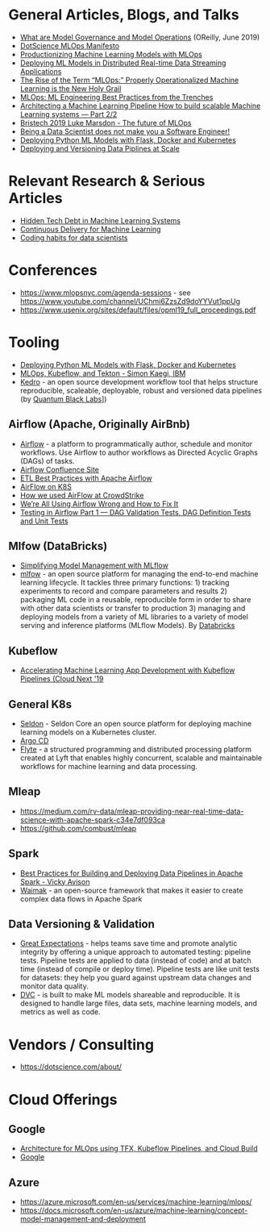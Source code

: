 # General Articles, Blogs, and Talks
- [What are Model Governance and Model Operations](https://www.oreilly.com/radar/what-are-model-governance-and-model-operations/) (OReilly, June 2019)
- [DotScience MLOps Manifesto](https://dotscience.com/manifesto/)
- [Productionizing Machine Learning Models with MLOps](https://www.xenonstack.com/blog/mlops/)
- [Deploying ML Models in Distributed Real-time Data Streaming Applications](https://www.kharekartik.dev/2020/01/12/streaming-machine-learning/)
- [The Rise of the Term “MLOps:” Properly Operationalized Machine Learning is the New Holy Grail](https://towardsdatascience.com/the-rise-of-the-term-mlops-3b14d5bd1bdb)
- [MLOps: ML Engineering Best Practices from the Trenches](https://cdn2.hubspot.net/hubfs/4584542/Conference%20Slides/2019_ODSCwest_MLOps.pdf)
- [Architecting a Machine Learning Pipeline How to build scalable Machine Learning systems — Part 2/2](https://towardsdatascience.com/architecting-a-machine-learning-pipeline-a847f094d1c7)
- [Bristech 2019 Luke Marsdon - The future of MLOps](https://www.youtube.com/watch?v=UW2SzLwA4Xc)
- [Being a Data Scientist does not make you a Software Engineer!](https://towardsdatascience.com/being-a-data-scientist-does-not-make-you-a-software-engineer-c64081526372)
- [Deploying Python ML Models with Flask, Docker and Kubernetes](https://alexioannides.com/2019/01/10/deploying-python-ml-models-with-flask-docker-and-kubernetes/)
- [Deploying and Versioning Data Piplines at Scale](https://medium.com/@QuantumBlack/deploying-and-versioning-data-pipelines-at-scale-942b1d81b5f5)

# Relevant Research & Serious Articles
- [Hidden Tech Debt in Machine Learning Systems](https://papers.nips.cc/paper/5656-hidden-technical-debt-in-machine-learning-systems.pdf)
- [Continuous Delivery for Machine Learning](https://martinfowler.com/articles/cd4ml.html)
- [Coding habits for data scientists](https://www.thoughtworks.com/insights/blog/coding-habits-data-scientists)

# Conferences
- https://www.mlopsnyc.com/agenda-sessions - see https://www.youtube.com/channel/UChmi6ZzsZd9doYYVut1ppUg
- https://www.usenix.org/sites/default/files/opml19_full_proceedings.pdf

# Tooling
- [Deploying Python ML Models with Flask, Docker and Kubernetes](https://alexioannides.com/2019/01/10/deploying-python-ml-models-with-flask-docker-and-kubernetes/)
- [MLOps, Kubeflow, and Tekton - Simon Kaegi, IBM](https://www.youtube.com/watch?v=npQkdeU2cEM)
- [Kedro](https://github.com/quantumblacklabs/kedro) - an open source development workflow tool that helps structure reproducible, scaleable, deployable, robust and versioned data pipelines (by [Quantum Black Labs](https://www.quantumblack.com/labs/)])

## Airflow (Apache, Originally AirBnb)
- [Airflow](https://airflow.apache.org/) - a platform to programmatically author, schedule and monitor workflows. Use Airflow to author workflows as Directed Acyclic Graphs (DAGs) of tasks. 
- [Airflow Confluence Site](https://cwiki.apache.org/confluence/display/AIRFLOW/)
- [ETL Best Practices with Apache Airflow](https://gtoonstra.github.io/etl-with-airflow/index.html)
- [AirFlow on K8S](https://kubernetes.io/blog/2018/06/28/airflow-on-kubernetes-part-1-a-different-kind-of-operator/)
- [How we used AirFlow at CrowdStrike](https://www.crowdstrike.com/blog/how-we-use-apache-airflow-part-1/)
- [We’re All Using Airflow Wrong and How to Fix It ](https://medium.com/bluecore-engineering/were-all-using-airflow-wrong-and-how-to-fix-it-a56f14cb0753)
- [Testing in Airflow Part 1 — DAG Validation Tests, DAG Definition Tests and Unit Tests](https://blog.usejournal.com/testing-in-airflow-part-1-dag-validation-tests-dag-definition-tests-and-unit-tests-2aa94970570c)

## Mlfow (DataBricks)
- [Simplifying Model Management with MLflow](https://databricks.com/session_eu19/1-simplifying-model-management-with-mlflow)
- [mlfow](https://www.mlflow.org/) - an open source platform for managing the end-to-end machine learning lifecycle. It tackles three primary functions: 1) tracking experiments to record and compare parameters and results 2) packaging ML code in a reusable, reproducible form in order to share with other data scientists or transfer to production 3) managing and deploying models from a variety of ML libraries to a variety of model serving and inference platforms (MLflow Models). By [Databricks](https://databricks.com)

## Kubeflow
- [Accelerating Machine Learning App Development with Kubeflow Pipelines (Cloud Next '19](https://www.youtube.com/watch?v=TZ1lGrJLEZ0)

## General K8s
- [Seldon](https://github.com/SeldonIO) - Seldon Core an open source platform for deploying machine learning models on a Kubernetes cluster.
- [Argo CD](https://argoproj.github.io/argo-cd/) 
- [Flyte](https://lyft.github.io/flyte/) - a structured programming and distributed processing platform created at Lyft that enables highly concurrent, scalable and maintainable workflows for machine learning and data processing.

## Mleap
- https://medium.com/rv-data/mleap-providing-near-real-time-data-science-with-apache-spark-c34e7df093ca
- https://github.com/combust/mleap

## Spark
- [Best Practices for Building and Deploying Data Pipelines in Apache Spark - Vicky Avison](https://www.youtube.com/watch?v=1WUIua-xjJA)
- [Waimak](https://github.com/CoxAutomotiveDataSolutions/waimak) - an open-source framework that makes it easier to create complex data flows in Apache Spark

## Data Versioning & Validation 
- [Great Expectations](https://github.com/great-expectations/great_expectations) -  helps teams save time and promote analytic integrity by offering a unique approach to automated testing: pipeline tests. Pipeline tests are applied to data (instead of code) and at batch time (instead of compile or deploy time). Pipeline tests are like unit tests for datasets: they help you guard against upstream data changes and monitor data quality.
- [DVC](https://dvc.org/) - is built to make ML models shareable and reproducible. It is designed to handle large files, data sets, machine learning models, and metrics as well as code.

# Vendors / Consulting
- https://dotscience.com/about/

# Cloud Offerings

## Google
- [Architecture for MLOps using TFX, Kubeflow Pipelines, and Cloud Build](https://cloud.google.com/solutions/machine-learning/architecture-for-mlops-using-tfx-kubeflow-pipelines-and-cloud-build)
- [Google ](https://cloud.google.com/dataflow/docs/guides/deploying-a-pipeline)


## Azure
- https://azure.microsoft.com/en-us/services/machine-learning/mlops/
- https://docs.microsoft.com/en-us/azure/machine-learning/concept-model-management-and-deployment
